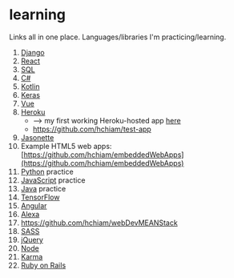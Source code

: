 # learning
Links all in one place. Languages/libraries I'm practicing/learning. 

1. [Django](https://github.com/hchiam/learning-django)
1. [React](https://github.com/hchiam/learning-reactjs)
1. [SQL](https://github.com/hchiam/learning-sql)
1. [C#](https://github.com/hchiam/learning-csharp)
1. [Kotlin](https://github.com/hchiam/learning-kotlin)
1. [Keras](https://github.com/hchiam/learning-keras)
1. [Vue](https://github.com/hchiam/learning-vue)
1. [Heroku](https://github.com/hchiam/python-getting-started)
    * --> my first working Heroku-hosted app [here](https://github.com/hchiam/galeria)
    * https://github.com/hchiam/test-app
1. [Jasonette](https://github.com/hchiam/jasonetteApps)
1. Example HTML5 web apps: [https://github.com/hchiam/embeddedWebApps](https://github.com/hchiam/embeddedWebApps)
1. [Python](https://github.com/hchiam/learning-python) practice
1. [JavaScript](https://github.com/hchiam/learning-js) practice
1. [Java](https://github.com/hchiam/learning-java) practice
1. [TensorFlow](https://github.com/hchiam/TensorFlow-in-a-Nutshell)
1. [Angular](https://github.com/hchiam/learning-angularjs)
1. [Alexa](https://github.com/hchiam/alexaSample)
1. https://github.com/hchiam/webDevMEANStack
1. [SASS](https://github.com/hchiam/learning-sass)
1. [jQuery](https://github.com/hchiam/learning-jquery)
1. [Node](https://github.com/hchiam/learning-nodejs)
1. [Karma](https://github.com/hchiam/learning-karma)
1. [Ruby on Rails](https://github.com/hchiam/learning-rubyOnRails)
